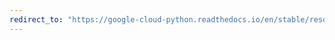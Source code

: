 ```yaml
---
redirect_to: "https://google-cloud-python.readthedocs.io/en/stable/resource-manager/project.html"
---
```

